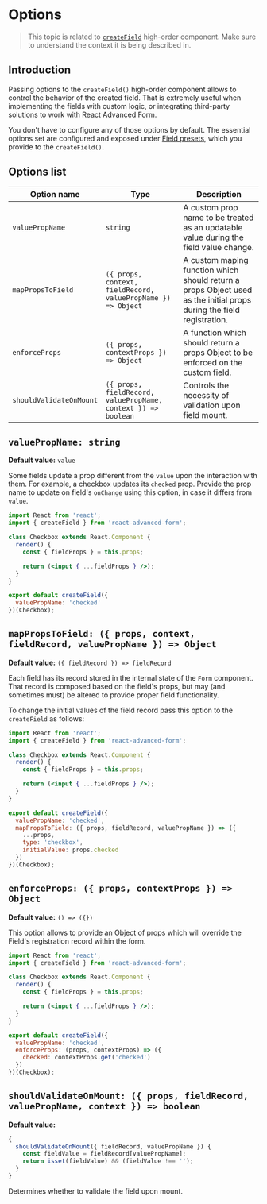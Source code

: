 # Options

> This topic is related to [`createField`](./basics.md) high-order component. Make sure to understand the context it is being described in.

## Introduction
Passing options to the `createField()` high-order component allows to control the behavior of the created field. That is extremely useful when implementing the fields with custom logic, or integrating third-party solutions to work with React Advanced Form.

You don't have to configure any of those options by default. The essential options set are configured and exposed under [Field presets](./presets.md), which you provide to the `createField()`.

## Options list

| Option name | Type | Description |
| ------ | ---- | ----------- |
| `valuePropName` | `string` | A custom prop name to be treated as an updatable value during the field value change. |
| `mapPropsToField` | `({ props, context, fieldRecord, valuePropName }) => Object` | A custom maping function which should return a props Object used as the initial props during the field registration. |
| `enforceProps` | `({ props, contextProps }) => Object` | A function which should return a props Object to be enforced on the custom field. |
| `shouldValidateOnMount` | `({ props, fieldRecord, valuePropName, context }) => boolean` | Controls the necessity of validation upon field mount. |

## `valuePropName: string`
**Default value:** `value`

Some fields update a prop different from the `value` upon the interaction with them. For example, a checkbox updates its `checked` prop. Provide the prop name to update on field's `onChange` using this option, in case it differs from `value`.

```jsx
import React from 'react';
import { createField } from 'react-advanced-form';

class Checkbox extends React.Component {
  render() {
    const { fieldProps } = this.props;

    return (<input { ...fieldProps } />);
  }
}

export default createField({
  valuePropName: 'checked'
})(Checkbox);
```

## `mapPropsToField: ({ props, context, fieldRecord, valuePropName }) => Object`
**Default value:** `({ fieldRecord }) => fieldRecord`

Each field has its record stored in the internal state of the `Form` component. That record is composed based on the field's props, but may (and sometimes must) be altered to provide proper field functionality.

To change the initial values of the field record pass this option to the `createField` as follows:

```jsx
import React from 'react';
import { createField } from 'react-advanced-form';

class Checkbox extends React.Component {
  render() {
    const { fieldProps } = this.props;

    return (<input { ...fieldProps } />);
  }
}

export default createField({
  valuePropName: 'checked',
  mapPropsToField: ({ props, fieldRecord, valuePropName }) => ({
    ...props,
    type: 'checkbox',
    initialValue: props.checked
  })
})(Checkbox);
```

## `enforceProps: ({ props, contextProps }) => Object`
**Default value:** `() => ({})`

This option allows to provide an Object of props which will override the Field's registration record within the form.

```jsx
import React from 'react';
import { createField } from 'react-advanced-form';

class Checkbox extends React.Component {
  render() {
    const { fieldProps } = this.props;

    return (<input { ...fieldProps } />);
  }
}

export default createField({
  valuePropName: 'checked',
  enforceProps: (props, contextProps) => ({
    checked: contextProps.get('checked')
  })
})(Checkbox);
```

## `shouldValidateOnMount: ({ props, fieldRecord, valuePropName, context }) => boolean`
**Default value:**

```js
{
  shouldValidateOnMount({ fieldRecord, valuePropName }) {
    const fieldValue = fieldRecord[valuePropName];
    return isset(fieldValue) && (fieldValue !== '');
  }
}
```

Determines whether to validate the field upon mount.
